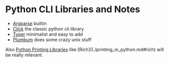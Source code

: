 # Python CLI Libraries and Notes

- [Argparse](https://docs.python.org/3/library/argparse.html) builtin
- [Click](https://click.palletsprojects.com/en/stable/) the classic python cli library
- [Typer](https://typer.tiangolo.com/) minimalist and easy to add
- [Plumbum](https://plumbum.readthedocs.io/en/latest/) does some crazy unix stuff

Also [Python Printing Libraries](./printing_in_python.md) like [Rich]((./printing_in_python.md#rich) will be really relevant.
